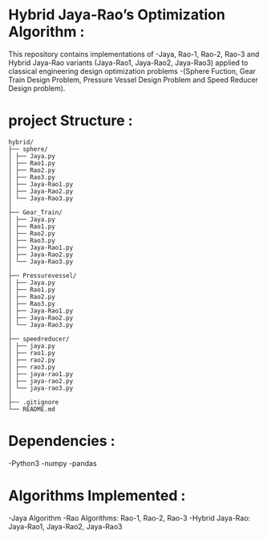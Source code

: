 # Hybrid Jaya-Rao’s Optimization Algorithm :
This repository contains implementations of 
-Jaya, Rao-1, Rao-2, Rao-3 and Hybrid Jaya-Rao variants (Jaya-Rao1, Jaya-Rao2, Jaya-Rao3) 
applied to classical engineering design optimization problems 
-(Sphere Fuction, Gear Train Design Problem, Pressure Vessel Design Problem and Speed Reducer Design problem).

# project Structure :
```
hybrid/
├── sphere/
│ ├── Jaya.py
│ ├── Rao1.py
│ ├── Rao2.py
│ ├── Rao3.py
│ ├── Jaya-Rao1.py
│ ├── Jaya-Rao2.py
│ └── Jaya-Rao3.py
│
├── Gear_Train/
│ ├── Jaya.py
│ ├── Rao1.py
│ ├── Rao2.py
│ ├── Rao3.py
│ ├── Jaya-Rao1.py
│ ├── Jaya-Rao2.py
│ └── Jaya-Rao3.py
│
├── Pressurevessel/
│ ├── Jaya.py
│ ├── Rao1.py
│ ├── Rao2.py
│ ├── Rao3.py
│ ├── Jaya-Rao1.py
│ ├── Jaya-Rao2.py
│ └── Jaya-Rao3.py
│
├── speedreducer/
│ ├── jaya.py
│ ├── rao1.py
│ ├── rao2.py
│ ├── rao3.py
│ ├── jaya-rao1.py
│ ├── jaya-rao2.py
│ └── jaya-rao3.py
│
├── .gitignore
└── README.md
```

# Dependencies :
-Python3
-numpy
-pandas

# Algorithms Implemented :
-Jaya Algorithm
-Rao Algorithms: Rao-1, Rao-2, Rao-3
-Hybrid Jaya-Rao: Jaya-Rao1, Jaya-Rao2, Jaya-Rao3







